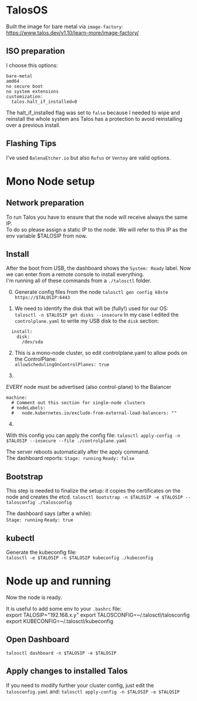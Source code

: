 # TalosOS

Built the image for bare metal via `image-factory`:  
https://www.talos.dev/v1.10/learn-more/image-factory/

## ISO preparation
I choose this options:  
```
bare-metal
amd64
no secure boot
no system extensions
customization:
  talos.halt_if_installed=0
```

The halt_if_installed flag was set to `false` because I needed to wipe and reinstall the whole system ans Talos has a protection to avoid reinstalling over a previous install.

## Flashing Tips
I've used `BalenaEtcher.io` but also `Rufus` or `Ventoy` are valid options.

# Mono Node setup

## Network preparation
To run Talos you have to ensure that the node will receive always the same IP.  
To do so please assign a static IP to the node. We will refer to this IP as the env variable $TALOSIP from now.

## Install
After the boot from USB, the dashboard shows the `System: Ready` label. Now we can enter from a remote console to install everything.  
I'm running all of these commands from a `./talosctl` folder.

0. Generate config files from the node
`talosctl gen config k8ste https://$TALOSIP:6443`

1. We need to identify the disk that will be (fully!) used for our OS:  
`talosctl -n $TALOSIP get disks --insecure`
In my case I edited the `controlplane.yaml` to write my USB disk to the `disk` section:  
```
  install:
    disk:
      /dev/sda
```

2. This is a mono-node cluster, so edit controlplane.yaml to allow pods on the ControlPlane:  
`allowSchedulingOnControlPlanes: true`

3. 
EVERY node must be advertised (also control-plane) to the Balancer
```
machine:
  # Comment out this section for single-node clusters
  # nodeLabels:
  #   node.kubernetes.io/exclude-from-external-load-balancers: ""
```

4. 
With this config you can apply the config file: 
`talosctl apply-config -n $TALOSIP --insecure --file ./controlplane.yaml`  

The server reboots automatically after the apply command.  
The dashboard reports: 
`Stage: running`
`Ready: false`

## Bootstrap
This step is needed to finalize the setup: it copies the certificates on the node and creates the etcd.
`talosctl bootstrap -n $TALOSIP -e $TALOSIP --talosconfig ./talosconfig`  

The dashboard says (after a while):  
`Stage: running`
`Ready: true`

## kubectl
Generate the kubeconfig file:  
`talosctl -e $TALOSIP -n $TALOSIP kubeconfig ./kubeconfig`

# Node up and running

Now the node is ready.  

It is useful to add some env to your `.bashrc` file:  
export TALOSIP="192.168.x.y"
export TALOSCONFIG=~/.talosctl/talosconfig
export KUBECONFIG=~/.talosctl/kubeconfig

## Open Dashboard
`talosctl dashboard -n $TALOSIP -e $TALOSIP`

## Apply changes to installed Talos

If you need to modify further your cluster config, just edit the `talosconfig.yaml` and:
`talosctl apply-config -n $TALOSIP -e $TALOSIP`